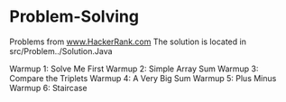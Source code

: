 # Problem-Solving
Problems from www.HackerRank.com
The solution is located in src/Problem../Solution.Java

Warmup 1: Solve Me First
Warmup 2: Simple Array Sum
Warmup 3: Compare the Triplets
Warmup 4: A Very Big Sum
Warmup 5: Plus Minus
Warmup 6: Staircase
